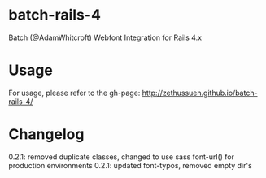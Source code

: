 batch-rails-4
=============
Batch (@AdamWhitcroft) Webfont Integration for Rails 4.x  

Usage
=============
For usage, please refer to the gh-page: http://zethussuen.github.io/batch-rails-4/  

Changelog
=============
0.2.1: removed duplicate classes, changed to use sass font-url() for production environments
0.2.1: updated font-typos, removed empty dir's
